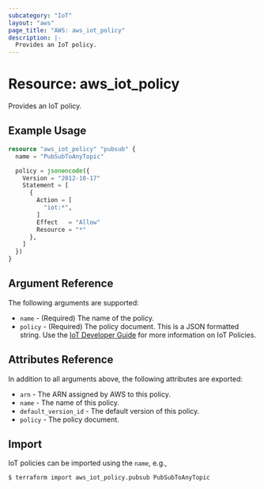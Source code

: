 ```yaml
---
subcategory: "IoT"
layout: "aws"
page_title: "AWS: aws_iot_policy"
description: |-
  Provides an IoT policy.
---
```


# Resource: aws_iot_policy

Provides an IoT policy.

## Example Usage

```terraform
resource "aws_iot_policy" "pubsub" {
  name = "PubSubToAnyTopic"

  policy = jsonencode({
    Version = "2012-10-17"
    Statement = [
      {
        Action = [
          "iot:*",
        ]
        Effect   = "Allow"
        Resource = "*"
      },
    ]
  })
}
```

## Argument Reference

The following arguments are supported:

* `name` - (Required) The name of the policy.
* `policy` - (Required) The policy document. This is a JSON formatted string. Use the [IoT Developer Guide](http://docs.aws.amazon.com/iot/latest/developerguide/iot-policies.html) for more information on IoT Policies.

## Attributes Reference

In addition to all arguments above, the following attributes are exported:

* `arn` - The ARN assigned by AWS to this policy.
* `name` - The name of this policy.
* `default_version_id` - The default version of this policy.
* `policy` - The policy document.

## Import

IoT policies can be imported using the `name`, e.g.,

```
$ terraform import aws_iot_policy.pubsub PubSubToAnyTopic
```
